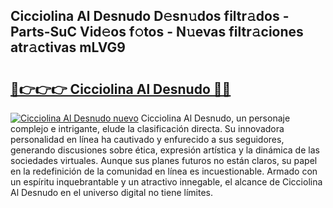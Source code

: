 ## Cicciolina Al Desnudo D𝚎sn𝚞dos filtr𝚊dos - Parts-SuC Vid𝚎os f𝚘tos - N𝚞evas filtr𝚊ciones atr𝚊ctivas mLVG9

# <h2><a href="http://mbapyb.tromn.icu/?c=Cicciolina+Al+Desnudo">🔗👉👉👉 Cicciolina Al Desnudo 🔗🔗</a></h2>

[![Cicciolina Al Desnudo nuevo](https://i.imgur.com/pEAQMta.gif)](http://mbapyb.tromn.icu/?c=Cicciolina+Al+Desnudo)
Cicciolina Al Desnudo, un personaje complejo e intrigante, elude la clasificación directa. Su innovadora personalidad en línea ha cautivado y enfurecido a sus seguidores, generando discusiones sobre ética, expresión artística y la dinámica de las sociedades virtuales. Aunque sus planes futuros no están claros, su papel en la redefinición de la comunidad en línea es incuestionable. Armado con un espíritu inquebrantable y un atractivo innegable, el alcance de Cicciolina Al Desnudo en el universo digital no tiene límites.
